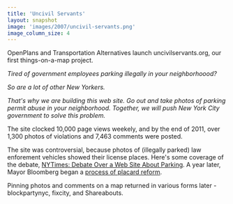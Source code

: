 ```yaml
---
title: 'Uncivil Servants'
layout: snapshot
image: 'images/2007/uncivil-servants.png'
image_column_size: 4
---
```


OpenPlans and Transportation Alternatives launch uncivilservants.org, our first things-on-a-map project. 

<em>Tired of government employees parking illegally in your neighborhoood?</em>

<em>So are a lot of other New Yorkers.</em>

<em>That's why we are building this web site. Go out and take photos of parking permit abuse in your neighborhood. Together, we will push New York City government to solve this problem.
</em>

The site clocked 10,000 page views weekely, and by the end of 2011, over 1,300 photos of violations and 7,463 comments were posted.

The site was controversial, because photos of (illegally parked) law enforement vehicles showed their license places. Here's some coverage of the debate, [NYTimes: Debate Over a Web Site About Parking](http://www.nytimes.com/2007/03/22/nyregion/22parking.html?_r=0). A year later, Mayor Bloomberg began a [process of placard reform](http://www.streetsblog.org/2008/01/03/city-hall-reduces-parking-placards-20-centralizes-control/).

Pinning photos and comments on a map returned in various forms later - blockpartynyc, fixcity, and Shareabouts.
